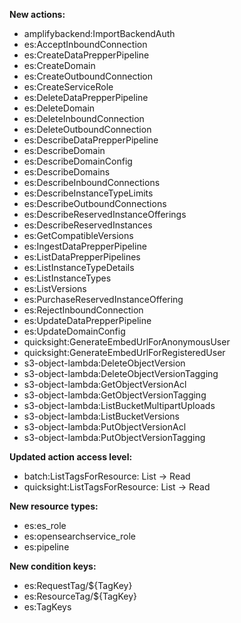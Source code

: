 **New actions:**

- amplifybackend:ImportBackendAuth
- es:AcceptInboundConnection
- es:CreateDataPrepperPipeline
- es:CreateDomain
- es:CreateOutboundConnection
- es:CreateServiceRole
- es:DeleteDataPrepperPipeline
- es:DeleteDomain
- es:DeleteInboundConnection
- es:DeleteOutboundConnection
- es:DescribeDataPrepperPipeline
- es:DescribeDomain
- es:DescribeDomainConfig
- es:DescribeDomains
- es:DescribeInboundConnections
- es:DescribeInstanceTypeLimits
- es:DescribeOutboundConnections
- es:DescribeReservedInstanceOfferings
- es:DescribeReservedInstances
- es:GetCompatibleVersions
- es:IngestDataPrepperPipeline
- es:ListDataPrepperPipelines
- es:ListInstanceTypeDetails
- es:ListInstanceTypes
- es:ListVersions
- es:PurchaseReservedInstanceOffering
- es:RejectInboundConnection
- es:UpdateDataPrepperPipeline
- es:UpdateDomainConfig
- quicksight:GenerateEmbedUrlForAnonymousUser
- quicksight:GenerateEmbedUrlForRegisteredUser
- s3-object-lambda:DeleteObjectVersion
- s3-object-lambda:DeleteObjectVersionTagging
- s3-object-lambda:GetObjectVersionAcl
- s3-object-lambda:GetObjectVersionTagging
- s3-object-lambda:ListBucketMultipartUploads
- s3-object-lambda:ListBucketVersions
- s3-object-lambda:PutObjectVersionAcl
- s3-object-lambda:PutObjectVersionTagging

**Updated action access level:**

- batch:ListTagsForResource: List -> Read
- quicksight:ListTagsForResource: List -> Read

**New resource types:**

- es:es_role
- es:opensearchservice_role
- es:pipeline

**New condition keys:**

- es:RequestTag/${TagKey}
- es:ResourceTag/${TagKey}
- es:TagKeys
